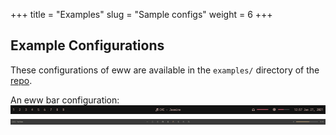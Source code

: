 +++
title = "Examples"
slug = "Sample configs"
weight = 6
+++

## Example Configurations

These configurations of eww are available in the `examples/` directory of the [repo](https://github.com/elkowar/eww).

An eww bar configuration:
![Example 1](./examples/eww-bar/eww-bar.png)
![Example 1](./examples/eww-bar-wayland/eww-bar.png)
